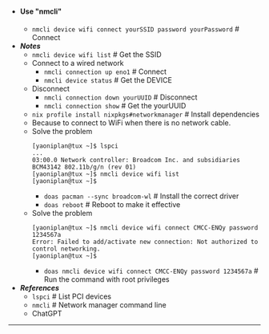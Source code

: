 - #### Use "nmcli"
    - `nmcli device wifi connect yourSSID password yourPassword` # Connect
- ***Notes***
    - `nmcli device wifi list` # Get the SSID
    - Connect to a wired network
        - `nmcli connection up eno1` # Connect
        - `nmcli device status` # Get the DEVICE
    - Disconnect
        - `nmcli connection down yourUUID` # Disconnect
        - `nmcli connection show` # Get the yourUUID
    - `nix profile install nixpkgs#networkmanager` # Install dependencies
    - Because to connect to WiFi when there is no network cable.
    - Solve the problem
      ```
      [yaoniplan@tux ~]$ lspci
      ...
      03:00.0 Network controller: Broadcom Inc. and subsidiaries BCM43142 802.11b/g/n (rev 01)
      [yaoniplan@tux ~]$ nmcli device wifi list
      [yaoniplan@tux ~]$
      ```
        - `doas pacman --sync broadcom-wl` # Install the correct driver
        - `doas reboot` # Reboot to make it effective
    - Solve the problem
      ```
      [yaoniplan@tux ~]$ nmcli device wifi connect CMCC-ENQy password 1234567a
      Error: Failed to add/activate new connection: Not authorized to control networking.
      [yaoniplan@tux ~]$
      ```
        - `doas nmcli device wifi connect CMCC-ENQy password 1234567a` # Run the command with root privileges
- ***References***
    - `lspci` # List PCI devices
    - `nmcli` # Network manager command line
    - ChatGPT
- ---

